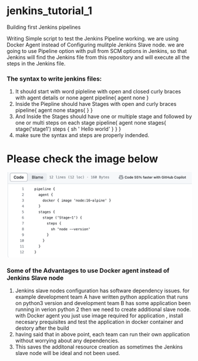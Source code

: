 # jenkins_tutorial_1
Building first Jenkins pipelines

Writing Simple script to test the Jenkins Pipeline working. we are using Docker Agent instead of Configuring mulitple Jenkins Slave node.
we are going to use Pipeline option with pull from SCM options in Jenkins, so that Jenkins will find the Jenkins file from this repository and 
will execute all the steps in the Jenkins file.

### The syntax to write jenkins files:
1. It should start with word pipleline with open and closed curly braces with agent details or none agent
   pipeline{
   agent none
   }
 3. Inside the Piepline should have Stages with open and curly braces
    pipeline{
    agent none
      stages{
     }
    }
 5. And Inside the Stages should have one or multiple stage and followed by one or multi steps on each stage
    pipeline{
    agent none
      stages{
        stage('stage1')
         steps {
         sh ' Hello world'
      }
     }
    }
6. make sure the syntax and steps are properly indended.
<h1>Please check the image below </h1>
<img src="jenkins_first_tutorial.png">

### Some of the Advantages to use Docker agent instead of Jenkins Slave node
1. Jenkins slave nodes configuration has software dependency issues. for example development team A have written python application that runs on python3 version and development team B has some application been running in verion python 2 then we need to create additional slave node. with Docker agent you just use image required for application , install necesary prequisites and test the application in docker container and destory after the build
2. having said that in above point, each team can run their own application without worrying about any dependencies.
3. This saves the additonal resource creation as sometimes the Jenkins slave node will be ideal and not been used. 
